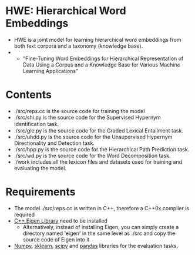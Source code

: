 # HWE: Hierarchical Word Embeddings
* HWE is a joint model for learning hierarchical word embeddings from both text corpora and a taxonomy (knowledge base). 
* * "Fine-Tuning Word Embeddings for Hierarchical Representation of Data Using a Corpus and a Knowledge Base for Various Machine Learning Applications"


# Contents
* ./src/reps.cc is the source code for training the model
* ./src/shi.py is the source code for the Supervised Hypernym Identiﬁcation task.
* ./src/gle.py is the source code for the Graded Lexical Entailment task.
* ./src/uhdd.py is the source code for the Unsupervised Hypernym Directionality and Detection task.
* ./src/hpp.py is the source code for the Hierarchical Path Prediction task.
* ./src/wd.py is the source code for the Word Decomposition task.
* ./work includes all the lexicon files and datasets used for training and evaluating the model.
# Requirements
* The model ./src/reps.cc is written in C++, therefore a C++0x compiler is required
* [C++ Eigen Library](http://eigen.tuxfamily.org/index.php?title=Main_Page) need to be installed
  * Alternatively, instead of installing Eigen, you can simply create a directory named 'eigen' in the same level as ./src and copy the source code of Eigen into it
* [Numpy](http://www.numpy.org/), [sklearn](https://scikit-learn.org/), [scipy](https://www.scipy.org/) and [pandas](https://pandas.pydata.org/) libraries for the evaluation tasks.
